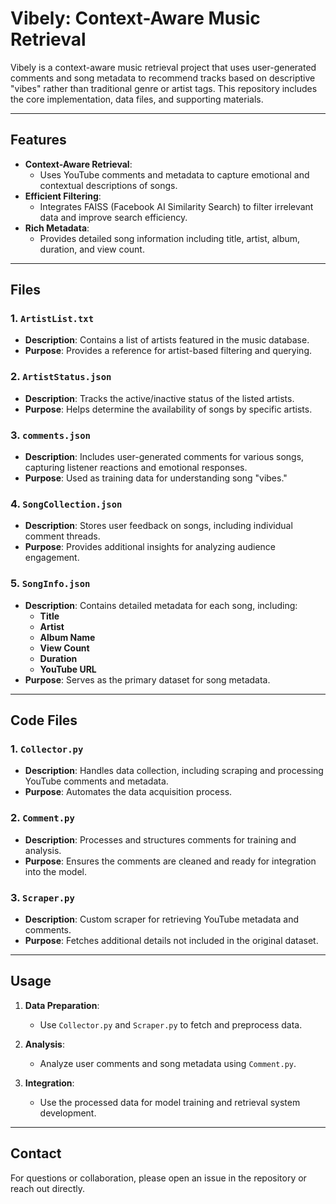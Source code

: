 # Vibely: Context-Aware Music Retrieval

Vibely is a context-aware music retrieval project that uses user-generated comments and song metadata to recommend tracks based on descriptive "vibes" rather than traditional genre or artist tags. This repository includes the core implementation, data files, and supporting materials.

---

## Features
- **Context-Aware Retrieval**:
  - Uses YouTube comments and metadata to capture emotional and contextual descriptions of songs.
- **Efficient Filtering**:
  - Integrates FAISS (Facebook AI Similarity Search) to filter irrelevant data and improve search efficiency.
- **Rich Metadata**:
  - Provides detailed song information including title, artist, album, duration, and view count.

---

## Files

### 1. `ArtistList.txt`
- **Description**: Contains a list of artists featured in the music database.
- **Purpose**: Provides a reference for artist-based filtering and querying.

### 2. `ArtistStatus.json`
- **Description**: Tracks the active/inactive status of the listed artists.
- **Purpose**: Helps determine the availability of songs by specific artists.

### 3. `comments.json`
- **Description**: Includes user-generated comments for various songs, capturing listener reactions and emotional responses.
- **Purpose**: Used as training data for understanding song "vibes."

### 4. `SongCollection.json`
- **Description**: Stores user feedback on songs, including individual comment threads.
- **Purpose**: Provides additional insights for analyzing audience engagement.

### 5. `SongInfo.json`
- **Description**: Contains detailed metadata for each song, including:
  - **Title**
  - **Artist**
  - **Album Name**
  - **View Count**
  - **Duration**
  - **YouTube URL**
- **Purpose**: Serves as the primary dataset for song metadata.

---

## Code Files

### 1. `Collector.py`
- **Description**: Handles data collection, including scraping and processing YouTube comments and metadata.
- **Purpose**: Automates the data acquisition process.

### 2. `Comment.py`
- **Description**: Processes and structures comments for training and analysis.
- **Purpose**: Ensures the comments are cleaned and ready for integration into the model.

### 3. `Scraper.py`
- **Description**: Custom scraper for retrieving YouTube metadata and comments.
- **Purpose**: Fetches additional details not included in the original dataset.

---

## Usage

1. **Data Preparation**:
   - Use `Collector.py` and `Scraper.py` to fetch and preprocess data.

2. **Analysis**:
   - Analyze user comments and song metadata using `Comment.py`.

3. **Integration**:
   - Use the processed data for model training and retrieval system development.

---

## Contact
For questions or collaboration, please open an issue in the repository or reach out directly.

